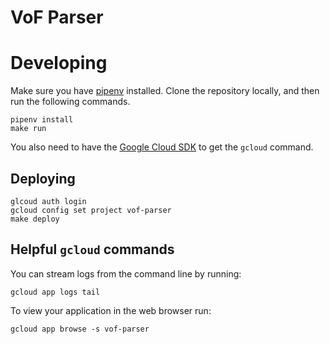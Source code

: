 # VoF Parser

# Developing

Make sure you have [pipenv](https://docs.pipenv.org/install/) installed. Clone the repository locally, and then run the following commands.

```
pipenv install
make run
```

You also need to have the [Google Cloud SDK](https://cloud.google.com/sdk/install) to get the `gcloud` command.

## Deploying


```
glcoud auth login
gcloud config set project vof-parser
make deploy
```

## Helpful `gcloud` commands


You can stream logs from the command line by running:

```
gcloud app logs tail
```

To view your application in the web browser run:

```
gcloud app browse -s vof-parser
```
